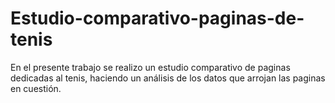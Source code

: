 # Estudio-comparativo-paginas-de-tenis
En el presente trabajo se realizo un estudio comparativo de paginas dedicadas al tenis, haciendo un análisis de los datos que arrojan las paginas en cuestión.
